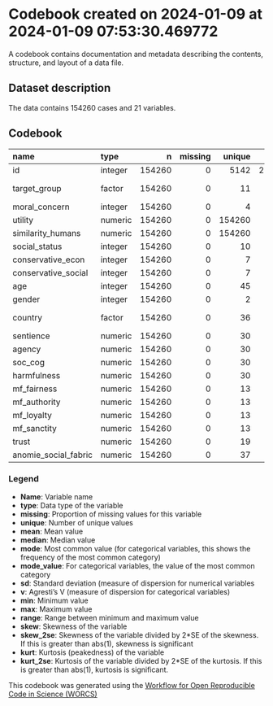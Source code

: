 Codebook created on 2024-01-09 at 2024-01-09 07:53:30.469772
================

A codebook contains documentation and metadata describing the contents,
structure, and layout of a data file.

## Dataset description

The data contains 154260 cases and 21 variables.

## Codebook

| name                 | type    |      n | missing | unique |    mean |  median |     mode | mode_value     |      sd |    v |   min |     max |   range |  skew | skew_2se |  kurt | kurt_2se |
|:---------------------|:--------|-------:|--------:|-------:|--------:|--------:|---------:|:---------------|--------:|-----:|------:|--------:|--------:|------:|---------:|------:|---------:|
| id                   | integer | 154260 |       0 |   5142 | 2571.50 | 2571.50 |  2571.50 |                | 1484.37 |      |  1.00 | 5142.00 | 5141.00 |  0.00 |     0.00 | -1.20 |   -48.10 |
| target_group         | factor  | 154260 |       0 |     11 |         |         | 15426.00 | animal hi sent |         | 0.90 |       |         |         |       |          |       |          |
| moral_concern        | integer | 154260 |       0 |      4 |    1.52 |    2.00 |     2.00 |                |    0.99 |      |  0.00 |    3.00 |    3.00 | -0.02 |    -1.61 | -1.04 |   -41.53 |
| utility              | numeric | 154260 |       0 | 154260 |    5.37 |    6.47 |     6.47 |                |    2.09 |      |  0.01 |    8.69 |    8.69 | -0.87 |   -69.67 | -0.65 |   -26.03 |
| similarity_humans    | numeric | 154260 |       0 | 154260 |    5.58 |    6.70 |     6.70 |                |    2.14 |      | -0.05 |    8.83 |    8.88 | -1.05 |   -84.19 | -0.46 |   -18.29 |
| social_status        | integer | 154260 |       0 |     10 |    5.82 |    6.00 |     6.00 |                |    1.60 |      |  1.00 |   10.00 |    9.00 | -0.21 |   -17.02 | -0.06 |    -2.49 |
| conservative_econ    | integer | 154260 |       0 |      7 |    3.49 |    4.00 |     4.00 |                |    1.49 |      |  1.00 |    7.00 |    6.00 |  0.21 |    16.85 | -0.29 |   -11.74 |
| conservative_social  | integer | 154260 |       0 |      7 |    3.00 |    3.00 |     3.00 |                |    1.70 |      |  1.00 |    7.00 |    6.00 |  0.53 |    42.39 | -0.56 |   -22.60 |
| age                  | integer | 154260 |       0 |     45 |   21.12 |   20.00 |    20.00 |                |    4.75 |      | 15.00 |   60.00 |   45.00 |  3.63 |   291.39 | 17.19 |   689.00 |
| gender               | integer | 154260 |       0 |      2 |    1.67 |    2.00 |     2.00 |                |    0.47 |      |  1.00 |    2.00 |    1.00 | -0.74 |   -59.39 | -1.45 |   -58.18 |
| country              | factor  | 154260 |       0 |     36 |         |         | 12240.00 | South Africa   |         | 0.96 |       |         |         |       |          |       |          |
| sentience            | numeric | 154260 |       0 |     30 |    5.59 |    6.05 |     6.05 |                |    1.87 |      |  1.28 |    8.33 |    7.05 | -0.90 |   -72.54 | -0.04 |    -1.45 |
| agency               | numeric | 154260 |       0 |     30 |    5.52 |    5.96 |     5.96 |                |    1.84 |      |  1.79 |    7.79 |    6.00 | -0.80 |   -64.20 | -0.49 |   -19.60 |
| soc_cog              | numeric | 154260 |       0 |     30 |    5.38 |    5.93 |     5.93 |                |    2.09 |      |  1.26 |    8.47 |    7.22 | -0.67 |   -53.87 | -0.69 |   -27.79 |
| harmfulness          | numeric | 154260 |       0 |     30 |    2.03 |    1.42 |     1.42 |                |    1.54 |      |  0.35 |    5.99 |    5.64 |  1.39 |   111.83 |  0.80 |    32.10 |
| mf_fairness          | numeric | 154260 |       0 |     13 |    3.87 |    4.00 |     4.00 |                |    0.68 |      |  1.00 |    5.00 |    4.00 | -0.56 |   -44.67 |  0.91 |    36.35 |
| mf_authority         | numeric | 154260 |       0 |     13 |    3.24 |    3.33 |     3.33 |                |    0.82 |      |  1.00 |    5.00 |    4.00 |  0.11 |     8.72 | -0.22 |    -8.97 |
| mf_loyalty           | numeric | 154260 |       0 |     13 |    2.91 |    3.00 |     3.00 |                |    0.93 |      |  1.00 |    5.00 |    4.00 |  0.20 |    16.25 | -0.43 |   -17.38 |
| mf_sanctity          | numeric | 154260 |       0 |     13 |    3.84 |    4.00 |     4.00 |                |    0.96 |      |  1.00 |    5.00 |    4.00 | -0.81 |   -65.21 |  0.15 |     5.85 |
| trust                | numeric | 154260 |       0 |     19 |    3.36 |    3.33 |     3.33 |                |    1.13 |      |  1.00 |    7.00 |    6.00 |  0.02 |     1.44 | -0.40 |   -15.85 |
| anomie_social_fabric | numeric | 154260 |       0 |     37 |    4.13 |    4.17 |     4.17 |                |    0.96 |      |  1.00 |    7.00 |    6.00 | -0.07 |    -5.27 | -0.14 |    -5.53 |

### Legend

- **Name**: Variable name
- **type**: Data type of the variable
- **missing**: Proportion of missing values for this variable
- **unique**: Number of unique values
- **mean**: Mean value
- **median**: Median value
- **mode**: Most common value (for categorical variables, this shows the
  frequency of the most common category)
- **mode_value**: For categorical variables, the value of the most
  common category
- **sd**: Standard deviation (measure of dispersion for numerical
  variables
- **v**: Agresti’s V (measure of dispersion for categorical variables)
- **min**: Minimum value
- **max**: Maximum value
- **range**: Range between minimum and maximum value
- **skew**: Skewness of the variable
- **skew_2se**: Skewness of the variable divided by 2\*SE of the
  skewness. If this is greater than abs(1), skewness is significant
- **kurt**: Kurtosis (peakedness) of the variable
- **kurt_2se**: Kurtosis of the variable divided by 2\*SE of the
  kurtosis. If this is greater than abs(1), kurtosis is significant.

This codebook was generated using the [Workflow for Open Reproducible
Code in Science (WORCS)](https://osf.io/zcvbs/)
